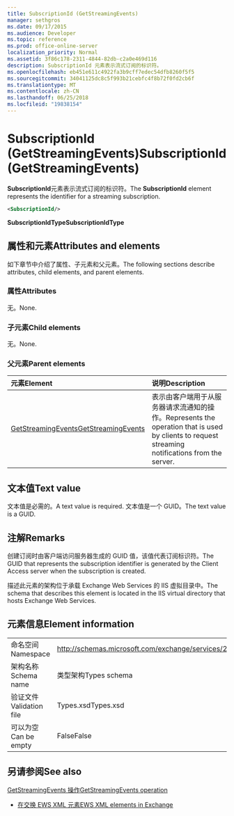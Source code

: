 ```yaml
---
title: SubscriptionId (GetStreamingEvents)
manager: sethgros
ms.date: 09/17/2015
ms.audience: Developer
ms.topic: reference
ms.prod: office-online-server
localization_priority: Normal
ms.assetid: 3f86c178-2311-4844-82db-c2a0e469d116
description: SubscriptionId 元素表示流式订阅的标识符。
ms.openlocfilehash: eb451e611c4922fa3b9cff7edec54dfb8260f5f5
ms.sourcegitcommit: 34041125dc8c5f993b21cebfc4f8b72f0fd2cb6f
ms.translationtype: MT
ms.contentlocale: zh-CN
ms.lasthandoff: 06/25/2018
ms.locfileid: "19838154"
---
```

# <a name="subscriptionid-getstreamingevents"></a><span data-ttu-id="3229f-103">SubscriptionId (GetStreamingEvents)</span><span class="sxs-lookup"><span data-stu-id="3229f-103">SubscriptionId (GetStreamingEvents)</span></span>

<span data-ttu-id="3229f-104">**SubscriptionId**元素表示流式订阅的标识符。</span><span class="sxs-lookup"><span data-stu-id="3229f-104">The **SubscriptionId** element represents the identifier for a streaming subscription.</span></span> 
  
```XML
<SubscriptionId/>
```

 <span data-ttu-id="3229f-105">**SubscriptionIdType**</span><span class="sxs-lookup"><span data-stu-id="3229f-105">**SubscriptionIdType**</span></span>
## <a name="attributes-and-elements"></a><span data-ttu-id="3229f-106">属性和元素</span><span class="sxs-lookup"><span data-stu-id="3229f-106">Attributes and elements</span></span>

<span data-ttu-id="3229f-107">如下章节中介绍了属性、子元素和父元素。</span><span class="sxs-lookup"><span data-stu-id="3229f-107">The following sections describe attributes, child elements, and parent elements.</span></span>
  
### <a name="attributes"></a><span data-ttu-id="3229f-108">属性</span><span class="sxs-lookup"><span data-stu-id="3229f-108">Attributes</span></span>

<span data-ttu-id="3229f-109">无。</span><span class="sxs-lookup"><span data-stu-id="3229f-109">None.</span></span>
  
### <a name="child-elements"></a><span data-ttu-id="3229f-110">子元素</span><span class="sxs-lookup"><span data-stu-id="3229f-110">Child elements</span></span>

<span data-ttu-id="3229f-111">无。</span><span class="sxs-lookup"><span data-stu-id="3229f-111">None.</span></span>
  
### <a name="parent-elements"></a><span data-ttu-id="3229f-112">父元素</span><span class="sxs-lookup"><span data-stu-id="3229f-112">Parent elements</span></span>

|<span data-ttu-id="3229f-113">**元素**</span><span class="sxs-lookup"><span data-stu-id="3229f-113">**Element**</span></span>|<span data-ttu-id="3229f-114">**说明**</span><span class="sxs-lookup"><span data-stu-id="3229f-114">**Description**</span></span>|
|:-----|:-----|
|[<span data-ttu-id="3229f-115">GetStreamingEvents</span><span class="sxs-lookup"><span data-stu-id="3229f-115">GetStreamingEvents</span></span>](getstreamingevents.md) <br/> |<span data-ttu-id="3229f-116">表示由客户端用于从服务器请求流通知的操作。</span><span class="sxs-lookup"><span data-stu-id="3229f-116">Represents the operation that is used by clients to request streaming notifications from the server.</span></span>  <br/> |
   
## <a name="text-value"></a><span data-ttu-id="3229f-117">文本值</span><span class="sxs-lookup"><span data-stu-id="3229f-117">Text value</span></span>

<span data-ttu-id="3229f-118">文本值是必需的。</span><span class="sxs-lookup"><span data-stu-id="3229f-118">A text value is required.</span></span> <span data-ttu-id="3229f-119">文本值是一个 GUID。</span><span class="sxs-lookup"><span data-stu-id="3229f-119">The text value is a GUID.</span></span>
  
## <a name="remarks"></a><span data-ttu-id="3229f-120">注解</span><span class="sxs-lookup"><span data-stu-id="3229f-120">Remarks</span></span>

<span data-ttu-id="3229f-121">创建订阅时由客户端访问服务器生成的 GUID 值，该值代表订阅标识符。</span><span class="sxs-lookup"><span data-stu-id="3229f-121">The GUID that represents the subscription identifier is generated by the Client Access server when the subscription is created.</span></span>
  
<span data-ttu-id="3229f-122">描述此元素的架构位于承载 Exchange Web Services 的 IIS 虚拟目录中。</span><span class="sxs-lookup"><span data-stu-id="3229f-122">The schema that describes this element is located in the IIS virtual directory that hosts Exchange Web Services.</span></span>
  
## <a name="element-information"></a><span data-ttu-id="3229f-123">元素信息</span><span class="sxs-lookup"><span data-stu-id="3229f-123">Element information</span></span>

|||
|:-----|:-----|
|<span data-ttu-id="3229f-124">命名空间</span><span class="sxs-lookup"><span data-stu-id="3229f-124">Namespace</span></span>  <br/> |http://schemas.microsoft.com/exchange/services/2006/types  <br/> |
|<span data-ttu-id="3229f-125">架构名称</span><span class="sxs-lookup"><span data-stu-id="3229f-125">Schema name</span></span>  <br/> |<span data-ttu-id="3229f-126">类型架构</span><span class="sxs-lookup"><span data-stu-id="3229f-126">Types schema</span></span>  <br/> |
|<span data-ttu-id="3229f-127">验证文件</span><span class="sxs-lookup"><span data-stu-id="3229f-127">Validation file</span></span>  <br/> |<span data-ttu-id="3229f-128">Types.xsd</span><span class="sxs-lookup"><span data-stu-id="3229f-128">Types.xsd</span></span>  <br/> |
|<span data-ttu-id="3229f-129">可以为空</span><span class="sxs-lookup"><span data-stu-id="3229f-129">Can be empty</span></span>  <br/> |<span data-ttu-id="3229f-130">False</span><span class="sxs-lookup"><span data-stu-id="3229f-130">False</span></span>  <br/> |
   
## <a name="see-also"></a><span data-ttu-id="3229f-131">另请参阅</span><span class="sxs-lookup"><span data-stu-id="3229f-131">See also</span></span>



[<span data-ttu-id="3229f-132">GetStreamingEvents 操作</span><span class="sxs-lookup"><span data-stu-id="3229f-132">GetStreamingEvents operation</span></span>](getstreamingevents-operation.md)


- [<span data-ttu-id="3229f-133">在交换 EWS XML 元素</span><span class="sxs-lookup"><span data-stu-id="3229f-133">EWS XML elements in Exchange</span></span>](ews-xml-elements-in-exchange.md)

